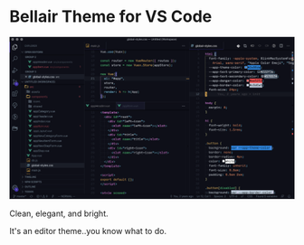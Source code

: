 # Bellair Theme for VS Code
![Preview](https://raw.githubusercontent.com/codyloyd/bellair-theme/master/bellair-theme/images/demo.png)

Clean, elegant, and bright.

It's an editor theme..you know what to do.
